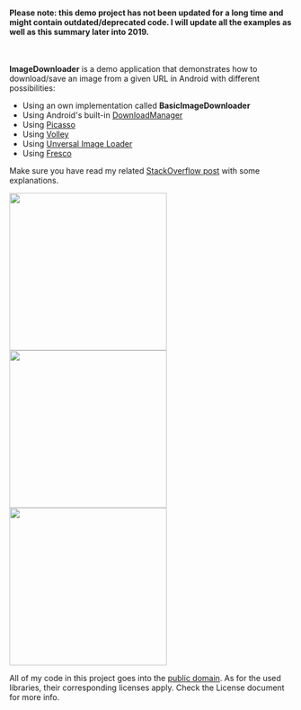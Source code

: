 <h4>Please note: this demo project has not been updated for a long time and might contain outdated/deprecated code. I will update all the examples as well as this summary later into 2019.</h4><br>


<b>ImageDownloader</b> is a demo application that demonstrates how to download/save an image from a given URL in Android with different possibilities:

<ul>
<li>Using an own implementation called <b>BasicImageDownloader</b></li>
<li>Using Android's built-in <a href="http://developer.android.com/reference/android/app/DownloadManager.html">DownloadManager</a></li>
<li>Using <a href="https://github.com/square/picasso">Picasso</a></li>
<li>Using <a href="http://developer.android.com/training/volley/index.html">Volley</a></li>
<li>Using <a href="https://github.com/nostra13/Android-Universal-Image-Loader">Unversal Image Loader</a></li>
<li>Using <a href="https://github.com/facebook/fresco">Fresco</a></li>
</ul>

Make sure you have read my related [StackOverflow post](http://stackoverflow.com/questions/15549421/how-to-download-and-save-an-image-in-android) with some explanations.

<img src="https://pp.vk.me/c627720/v627720837/35ad5/eOJzMnr7udk.jpg" width="280">
<img src="https://pp.vk.me/c627720/v627720837/35add/T8QzXtCPxh4.jpg" width="280">
<img src="https://pp.vk.me/c627720/v627720837/35ae5/_m73baNp3ig.jpg" width="280">

All of my code in this project goes into the [public domain](http://unlicense.org/). As for the used libraries, their corresponding licenses apply. Check the License document for more info.

